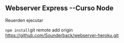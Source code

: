 ## Webserver Express --Curso Node

Reuerden ejecutar 

``
npm install
``git remote add origin https://github.com/Sounderback/webserver-heroku.git